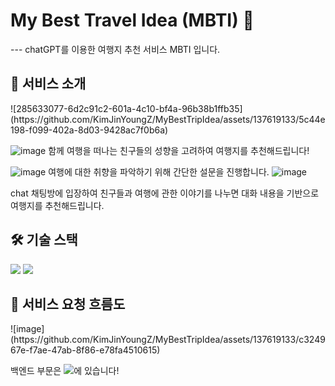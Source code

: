 <h1>My Best Travel Idea (MBTI) 🛫</h1>
---
chatGPT를 이용한 여행지 추천 서비스 MBTI 입니다.

<h2>🛫 서비스 소개</h2>
![285633077-6d2c91c2-601a-4c10-bf4a-96b38b1ffb35](https://github.com/KimJinYoungZ/MyBestTripIdea/assets/137619133/5c44e198-f099-402a-8d03-9428ac7f0b6a)


![image](https://github.com/KimJinYoungZ/MyBestTripIdea/assets/137619133/eb31d6c6-1cc6-4a28-b45a-21e8a7b36890)
함께 여행을 떠나는 친구들의 성향을 고려하여 여행지를 추천해드립니다!


![image](https://github.com/KimJinYoungZ/MyBestTripIdea/assets/137619133/e8f8c3fa-e45a-4360-ada3-8d05a760642f)
여행에 대한 취향을 파악하기 위해 간단한 설문을 진행합니다.
![image](https://github.com/KimJinYoungZ/MyBestTripIdea/assets/137619133/344d4d51-abb5-4e43-9590-3dc163659bc9)

chat 채팅방에 입장하여 친구들과 여행에 관한 이야기를 나누면 대화 내용을 기반으로 여행지를 추천해드립니다.

<h2>🛠 기술 스택</h2>
<img src="https://img.shields.io/badge/React-61DAFB?style=flat-square&logo=React&logoColor=Blue"/>
<img src="https://img.shields.io/badge/Firebase-FFCA28?style=flat-square&logo=Firbase&logoColor=White"/>
<h2>👤 서비스 요청 흐름도</h2>
![image](https://github.com/KimJinYoungZ/MyBestTripIdea/assets/137619133/c324967e-f7ae-47ab-8f86-e78fa4510615)

<p>백엔드 부문은 <a href="링크"><img src="https://img.shields.io/badge/Github-181717?style=flat-square&logo=Github&logoColor=black"/></a>에 있습니다!</p>

